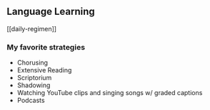 ## Language Learning

[[daily-regimen]]

### My favorite strategies

- Chorusing
- Extensive Reading
- Scriptorium
- Shadowing
- Watching YouTube clips and singing songs w/ graded captions
- Podcasts

<!-- `youtube: https://www.youtube.com/watch?v=Oudgdh6tl00` -->